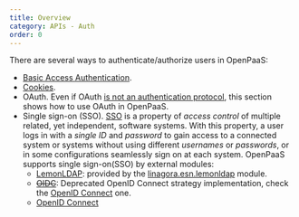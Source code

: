 ```yaml
---
title: Overview
category: APIs - Auth
order: 0
---
```


There are several ways to authenticate/authorize users in OpenPaaS:

- [Basic Access Authentication](/apis/auth/basic).
- [Cookies](/apis/auth/cookies).
- OAuth. Even if OAuth [is not an authentication protocol](https://oauth.net/articles/authentication/), this section shows how to use OAuth in OpenPaaS.
- Single sign-on (SSO). [SSO](https://en.wikipedia.org/wiki/Single_sign-on) is a property of _access control_ of multiple related, yet independent, software systems. With this property, a user logs in with a _single ID_ and _password_ to gain access to a connected system or systems without using different _usernames_ or _passwords_, or in some configurations seamlessly sign on at each system. OpenPaaS supports single sign-on(SSO) by external modules:
  - [LemonLDAP](/apis/auth/lemonldap): provided by the [linagora.esn.lemonldap](https://ci.linagora.com/linagora/lgs/openpaas/linagora.esn.lemonldap) module.
  - [~~OIDC~~](/apis/auth/oidc): Deprecated OpenID Connect strategy implementation, check the [OpenID Connect](/apis/auth/openid-connect) one.
  - [OpenID Connect](/apis/auth/openid-connect)
